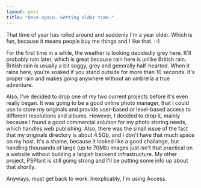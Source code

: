 ```yaml
---
layout: post
title: "Once again. Getting older time."
---
```

That time of year has rolled around and suddenly I'm a year older. Which is
fun, because it means people buy me things and I like that. :-)

For the first time in a while, the weather is looking decidedly grey here.
It'll probably rain later, which is great because rain here is unlike British
rain. British rain is usually a bit soggy, grey and generally half-hearted.
When it rains here, you're soaked if you stand outside for more than 10
seconds. It's proper rain and makes going anywhere without an umbrella a true
adventure.

Also, I've decided to drop one of my two current projects before it's even
really began. It was going to be a good online photo manager, that I could use
to store my originals and provide user-based or level-based access to
different resolutions and albums. However, I decided to drop it, mainly
because I found a good commercial solution for my photo storing needs, which
handles web publishing. Also, there was the small issue of the fact that my
originals directory is about 4.5Gb, and I don't have that much space on my
host. It's a shame, because it looked like a good challange, but handling
thousands of large (up to 70Mb) images just isn't that practical on a website
without building a largish backend infrastructure. My other project, PSPlant
is still going strong and I'll be putting some info up about that shortly.

Anyways, must get back to work. Inexplicably, I'm using Access.

